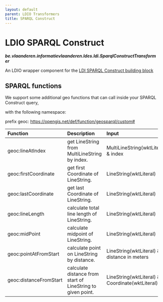 ```yaml
---
layout: default
parent: LDIO Transformers
title: SPARQL Construct
---
```


# LDIO SPARQL Construct
***be.vlaanderen.informatievlaanderen.ldes.ldi.SparqlConstructTransformer***

An LDIO wrapper component for the [LDI SPARQL Construct building block](../../core/ldi-transformers/sparql-construct)

## SPARQL functions

We support some additional geo functions that can call inside your SPARQL Construct query,

with the following namespace: 

prefix geoc: <https://opengis.net/def/function/geosparql/custom#>




| Function               | Description                                                 | Input                                                  | Output                 |
|:-----------------------|:------------------------------------------------------------|:-------------------------------------------------------|:-----------------------|
| geoc:lineAtIndex       | get LineString from MultiLineString by index.               | MultiLineString(wktLiteral) & index                    | LineString(wktLiteral) |
| geoc:firstCoordinate   | get first Coordinate of LineString.                         | LineString(wktLiteral)                                 | Coordinate(wktLiteral) |
| geoc:lastCoordinate    | get last Coordinate of LineString.                          | LineString(wktLiteral)                                 | Coordinate(wktLiteral) |
| geoc:lineLength        | calculate total line length of LineString.                  | LineString(wktLiteral)                                 | distance in meters     |
| geoc:midPoint          | calculate midpoint of LineString.                           | LineString(wktLiteral)                                 | Coordinate(wktLiteral) |
| geoc:pointAtFromStart  | calculate point on LineString by distance.                  | LineString(wktLiteral) & distance in meters            | Coordinate(wktLiteral) |
| geoc:distanceFromStart | calculate distance from start of LineString to given point. | LineString(wktLiteral) & Coordinate(wktLiteral)        | distance in meters     |